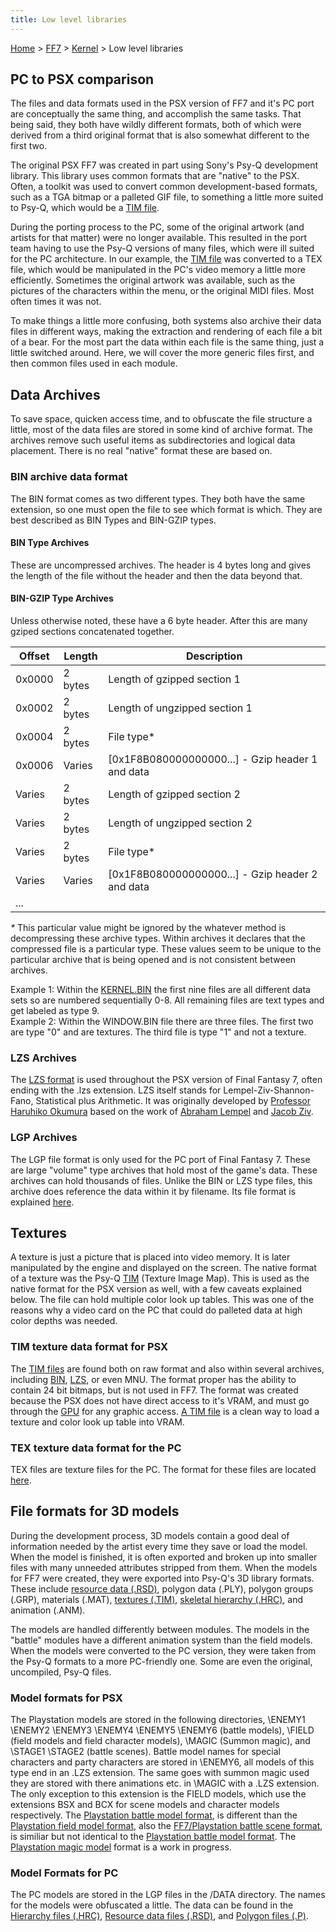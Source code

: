 ```yaml
---
title: Low level libraries
---
```


[Home](../../Main%20Page.md.md) > [FF7](../../FF7.md) > [Kernel](../Kernel.md) > Low level libraries

## PC to PSX comparison

The files and data formats used in the PSX version of FF7 and it's PC
port are conceptually the same thing, and accomplish the same tasks.
That being said, they both have wildly different formats, both of which
were derived from a third original format that is also somewhat
different to the first two.

The original PSX FF7 was created in part using Sony's Psy-Q development
library. This library uses common formats that are "native" to the PSX.
Often, a toolkit was used to convert common development-based formats,
such as a TGA bitmap or a palleted GIF file, to something a little more
suited to Psy-Q, which would be a [TIM file][].

During the porting process to the PC, some of the original artwork (and
artists for that matter) were no longer available. This resulted in the
port team having to use the Psy-Q versions of many files, which were ill
suited for the PC architecture. In our example, the [TIM file][] was
converted to a TEX file, which would be manipulated in the PC's video
memory a little more efficiently. Sometimes the original artwork was
available, such as the pictures of the characters within the menu, or
the original MIDI files. Most often times it was not.

To make things a little more confusing, both systems also archive their
data files in different ways, making the extraction and rendering of
each file a bit of a bear. For the most part the data within each file
is the same thing, just a little switched around. Here, we will cover
the more generic files first, and then common files used in each module.

## Data Archives

To save space, quicken access time, and to obfuscate the file structure
a little, most of the data files are stored in some kind of archive
format. The archives remove such useful items as subdirectories and
logical data placement. There is no real "native" format these are based
on.

### BIN archive data format

The BIN format comes as two different types. They both have the same
extension, so one must open the file to see which format is which. They
are best described as BIN Types and BIN-GZIP types.

#### BIN Type Archives

These are uncompressed archives. The header is 4 bytes long and gives
the length of the file without the header and then the data beyond that.

#### BIN-GZIP Type Archives

Unless otherwise noted, these have a 6 byte header. After this are many
gziped sections concatenated together.

| Offset | Length  | Description                                        |
|--------|---------|----------------------------------------------------|
| 0x0000 | 2 bytes | Length of gzipped section 1                        |
| 0x0002 | 2 bytes | Length of ungzipped section 1                      |
| 0x0004 | 2 bytes | File type\*                                        |
| 0x0006 | Varies  | \[0x1F8B080000000000...\] - Gzip header 1 and data |
| Varies | 2 bytes | Length of gzipped section 2                        |
| Varies | 2 bytes | Length of ungzipped section 2                      |
| Varies | 2 bytes | File type\*                                        |
| Varies | Varies  | \[0x1F8B080000000000...\] - Gzip header 2 and data |
| ...    |         |                                                    |

  
*\** This particular value might be ignored by the whatever method is
decompressing these archive types. Within archives it declares that the
compressed file is a particular type. These values seem to be unique to
the particular archive that is being opened and is not consistent
between archives.

Example 1: Within the [KERNEL.BIN][] the first nine files are all
different data sets so are numbered sequentially 0-8. All remaining
files are text types and get labeled as type 9.  
Example 2: Within the WINDOW.BIN file there are three files. The first
two are type "0" and are textures. The third file is type "1" and not a
texture.

### LZS Archives

The [LZS format][] is used throughout the PSX version of Final Fantasy
7, often ending with the .lzs extension. LZS itself stands for
Lempel-Ziv-Shannon-Fano, Statistical plus Arithmetic. It was originally
developed by [Professor Haruhiko Okumura][] based on the work of
[Abraham Lempel][] and [Jacob Ziv][].

### LGP Archives

The LGP file format is only used for the PC port of Final Fantasy 7.
These are large "volume" type archives that hold most of the game's
data. These archives can hold thousands of files. Unlike the BIN or LZS
type files, this archive does reference the data within it by filename.
Its file format is explained [here][].

## Textures

A texture is just a picture that is placed into video memory. It is
later manipulated by the engine and displayed on the screen. The native
format of a texture was the Psy-Q [TIM][TIM file] (Texture Image Map).
This is used as the native format for the PSX version as well, with a
few caveats explained below. The file can hold multiple color look up
tables. This was one of the reasons why a video card on the PC that
could do palleted data at high color depths was needed.

### TIM texture data format for PSX

The [TIM files][TIM file] are found both on raw format and also within
several archives, including [BIN][], [LZS][], or even MNU. The format
proper has the ability to contain 24 bit bitmaps, but is not used in
FF7. The format was created because the PSX does not have direct access
to it's VRAM, and must go through the [GPU][] for any graphic access. [A
TIM file][TIM file] is a clean way to load a texture and color look up
table into VRAM.

### TEX texture data format for the PC

TEX files are texture files for the PC. The format for these files are
located [here][1].

## File formats for 3D models

During the development process, 3D models contain a good deal of
information needed by the artist every time they save or load the model.
When the model is finished, it is often exported and broken up into
smaller files with many unneeded attributes stripped from them. When the
models for FF7 were created, they were exported into Psy-Q's 3D library
formats. These include [resource data (.RSD)][], polygon data (.PLY),
polygon groups (.GRP), materials (.MAT), [textures (.TIM)][], [skeletal
hierarchy (.HRC)][], and animation (.ANM).

The models are handled differently between modules. The models in the
"battle" modules have a different animation system than the field
models. When the models were converted to the PC version, they were
taken from the Psy-Q formats to a more PC-friendly one. Some are even
the original, uncompiled, Psy-Q files.

### Model formats for PSX

The Playstation models are stored in the following directories, \\ENEMY1
\\ENEMY2 \\ENEMY3 \\ENEMY4 \\ENEMY5 \\ENEMY6 (battle models), \\FIELD
(field models and field character models), \\MAGIC (Summon magic), and
\\STAGE1 \\STAGE2 (battle scenes). Battle model names for special
characters and party characters are stored in \\ENEMY6, all models of
this type end in an .LZS extension. The same goes with summon magic used
they are stored with there animations etc. in \\MAGIC with a .LZS
extension. The only exception to this extension is the FIELD models,
which use the extensions BSX and BCX for scene models and character
models respectively. The [Playstation battle model format][], is
different than the [Playstation field model format][], also the
[FF7/Playstation battle scene format][], is similiar but not identical
to the [Playstation battle model format][]. The [Playstation magic
model][] format is a work in progress.

### Model Formats for PC

The PC models are stored in the LGP files in the /DATA directory. The
names for the models were obfuscated a little. The data can be found in
the [Hierarchy files (.HRC)][skeletal hierarchy (.HRC)], [Resource data
files (.RSD)][resource data (.RSD)], and [Polygon files (.P)][].

  [TIM file]: ../../PSX/TIM%20format.md "wikilink"
  [KERNEL.BIN]: Kernel.bin.md "wikilink"
  [LZS format]: ../LZS%20format.md "wikilink"
  [Professor Haruhiko Okumura]: http://oku.edu.mie-u.ac.jp/~okumura/index-e.html
  [Abraham Lempel]: http://www.hpl.hp.com/about/bios/abraham_lempel.html
  [Jacob Ziv]: http://www.marconifoundation.org/pages/dynamic/fellows/fellow_details.php?roster_id=23
  [here]: ../LGP%20format.md "wikilink"
  [BIN]: Low%20level%20libraries.md#BIN%20archive%20data%20format
    "wikilink"
  [LZS]: Low%20level%20libraries.md#LZS%20Archives "wikilink"
  [GPU]: ../../PSX/GPU.md "wikilink"
  [1]: ../TEX%20format.md "wikilink"
  [resource data (.RSD)]: ../../PSX/RSD.md "wikilink"
  [textures (.TIM)]: ../../PSX/TIM%20file.md "wikilink"
  [skeletal hierarchy (.HRC)]: ../../PSX/HRC.md "wikilink"
  [Playstation battle model format]: ../Playstation%20Battle%20Model%20Format.md
    "wikilink"
  [Playstation field model format]: ../Field/BSX.md "wikilink"
  [FF7/Playstation battle scene format]: ../Playstation%20battle%20scene%20format.md
    "wikilink"
  [Playstation magic model]: ../Playstation%20magic%20model.md "wikilink"
  [Polygon files (.P)]: ../P.md "wikilink"
